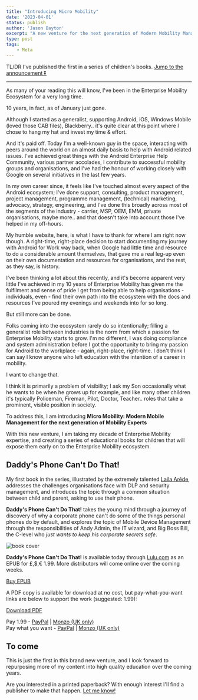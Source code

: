 ```yaml
---
title: "Introducing Micro Mobility"
date: '2023-04-01'
status: publish
author: 'Jason Bayton'
excerpt: "A new venture for the next generation of Modern Mobility Management Experts"
type: post
tags:
    - Meta
---
```


TL/DR I've published the first in a series of children's books. [Jump to the announcement ⏬](#Daddy's-Phone-Can't-Do-That!)

---

<span class="orange">A</span>s many of your reading this will know, I've been in the Enterprise Mobility Ecosystem for a very long time.

10 years, in fact, as of January just gone.

Although I started as a generalist, supporting Android, iOS, Windows Mobile (loved those CAB files), Blackberry.. it's quite clear at this <span class="orange">p</span>oint where I chose to hang my hat and invest my time & effort. 

And it's paid off. Today I'm a well-known guy in the space, interacting with peers around the world on an almost daily basis to help with Android <span class="orange">r</span>elated issues. I've achieved great things with the Android Enterprise Help Community, various partner accolades, I contribute to successful mobility groups and organisations, and I've had the honour of working closely with Google on several initiatives in the last few years.

<span class="orange">I</span>n my own career since, it feels like I've touched almost every aspect of the Android ecosystem; I've done support, consulting, product management, project management, programme management, (technical) marketing, advocacy, strategy, engineering, and I've done this broadly across most of the segments of the industry - carrier, MSP, OEM, EMM, private organisations, maybe more.. and that doesn't take into account those I've helped in my off-hours. 

My humble website, here, is what I have to thank for where I am right now though. A right-time, right-place decision to start documenting my journey with Android for Work way back, when Google had <span class="orange">l</span>ittle time and resource to do a considerable amount themselves, that gave me a real leg-up even on their own documentation and resources for organisations, and the rest, as they say, is history. 

I've been thinking a lot about this recently, and it's become apparent very little I've achieved in my 10 years of Enterprise Mobility has given me the <span class="orange">f</span>ulfilment and sense of pride I get from being able to help organisations - individuals, even - find their <span class="orange">o</span>wn path into the ecosystem with the docs and resources I've poured my evenings and weekends into for so long.

But still more can be done. 

Folks coming into the ecosystem rarely do so intentionally; filling a generalist role between industries is the norm from which a passion for Enterprise Mobility starts to grow. I'm no different, I was doing compliance and system administration before I got the <span class="orange">o</span>pportunity to bring my passion for Android to the workplace - again, right-place, right-time. I don't think I can say I know anyone who <span class="orange">l</span>eft education with the intention of a career in mobility.

I want to change that.

I think it is primarily a problem of visibility; I ask my <span class="orange">S</span>on occasionally what he wants to be when he grows up for example, and like many other children it's typically Policeman, Fireman, Pilot, Doctor, Teacher.. roles that take a prominent, visible position in society. 

To address this, I am introducing **Micro Mobility: Modern Mobile Management for the next generation of Mobility Experts**

With this new venture, I am taking my decade of Enterprise Mobility expertise, and creating a series of educational books for children that will expose them early on to the Enterprise Mobility ecosystem. 

## Daddy's Phone Can't Do That!

My first book in the series, illustrated by the extremely talented [Laila Arêde](https://lailartsy.com), addresses the challenges organisations face with DLP and security management, and introduces the topic through a common situation between child and parent, asking to use their phone.

**Daddy's Phone Can't Do That!** takes the young mind through a journey of discovery of why a corporate phone can't do some of the things personal phones do by default, and explores the topic of Mobile Device Management through the responsibilities of Andy Admin, the IT wizard, and Big Boss Bill, the C-level who _just wants to keep his corporate secrets safe_.

![book cover](https://cdn.bayton.org/uploads/2023/04/daddysphonecantdothatcover.png)

**Daddy's Phone Can't Do That!** is available today through [Lulu.com](https://www.lulu.com/shop/jason-bayton-and-laila-ar%C3%AAde/daddys-phone-cant-do-that/ebook/product-8ervv5.html) as an EPUB for £,$,€ 1.99. More distributors will come online over the coming weeks.

<a class="button button-small" href="https://www.lulu.com/shop/jason-bayton-and-laila-ar%C3%AAde/daddys-phone-cant-do-that/ebook/product-8ervv5.html">Buy EPUB</a>

A PDF copy is available for download at no cost, but pay-what-you-want links are below to support the work (suggested: 1.99):

<a class="button button-small" href="https://cdn.bayton.org/uploads/2023/04/dpcdt_lg.pdf">Download PDF</a>

Pay 1.99 - [PayPal](https://paypal.me/jasonbayton/1.99) | [Monzo (UK only)](https://monzo.me/jasonbayton/1.99)  
Pay what you want - [PayPal](https://paypal.me/jasonbayton) | [Monzo (UK only)](https://monzo.me/jasonbayton)

## To come 

This is just the first in this brand new venture, and I look forward to repurposing more of my content into high quality education over the coming years.

Are you interested in a printed paperback? With enough interest I'll find a publisher to make that happen. [Let me know!](https://docs.google.com/forms/d/e/1FAIpQLSdeWOEk1RzHZQj6Z5jte05H0vwK5WVMh7f7eZmD9AhQddcm6Q/viewform?usp=sf_link)